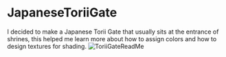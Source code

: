 # JapaneseToriiGate
I decided to make a Japanese Torii Gate that usually sits at the entrance of shrines, this helped me learn more about how to assign colors and how to design textures for shading.
![ToriiGateReadMe](https://user-images.githubusercontent.com/110348331/182728391-4ee7ec84-b583-46d5-8ed6-69c02194a46a.PNG)
